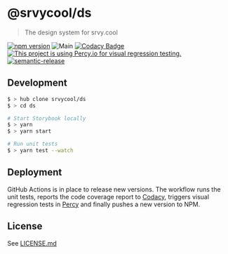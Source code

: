 # @srvycool/ds
> The design system for srvy.cool

[![npm version](https://badge.fury.io/js/%40srvycool%2Fds.svg)](https://badge.fury.io/js/%40srvycool%2Fds)
![Main](https://github.com/srvycool/ds/workflows/Main/badge.svg)
[![Codacy Badge](https://app.codacy.com/project/badge/Grade/770880928e1d407b906818b7c84a1931)](https://www.codacy.com/gh/srvycool/ds?utm_source=github.com&amp;utm_medium=referral&amp;utm_content=srvycool/ds&amp;utm_campaign=Badge_Grade)
[![This project is using Percy.io for visual regression testing.](https://percy.io/static/images/percy-badge.svg)](https://percy.io/srvycool/ds) 
[![semantic-release](https://img.shields.io/badge/%20%20%F0%9F%93%A6%F0%9F%9A%80-semantic--release-e10079.svg)](https://github.com/semantic-release/semantic-release)

## Development

```sh
$ > hub clone srvycool/ds
$ > cd ds

# Start Storybook locally
$ > yarn
$ > yarn start

# Run unit tests
$ > yarn test --watch
```

## Deployment

GitHub Actions is in place to release new versions. The workflow runs the unit tests, reports the code coverage report to [Codacy](https://www.codacy.com/), triggers visual regression tests in [Percy](https://percy.io) and finally pushes a new version to NPM.

## License

See [LICENSE.md](LICENSE.md)